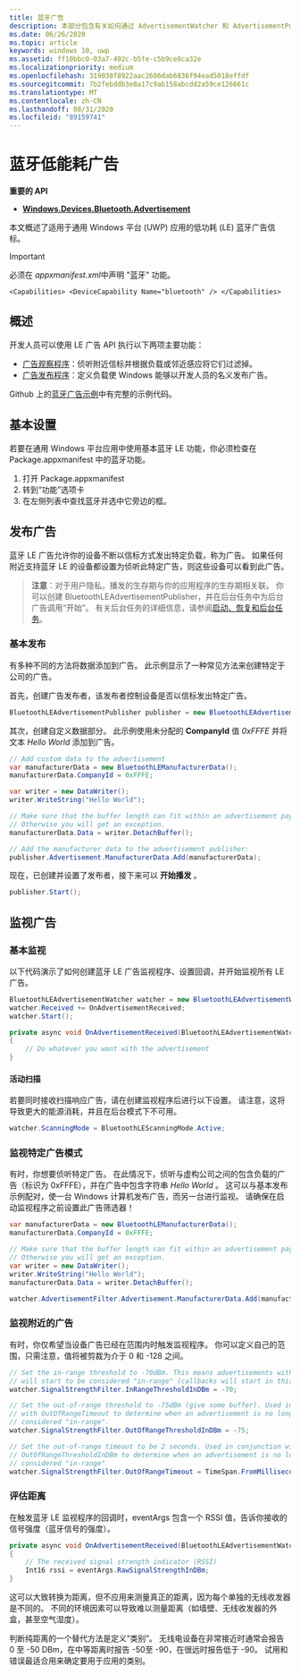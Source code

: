 ```yaml
---
title: 蓝牙广告
description: 本部分包含有关如何通过 AdvertisementWatcher 和 AdvertisementPublisher API 的用户将蓝牙低功耗 (LE) 广告集成到通用 Windows 平台 (UWP) 应用的文章。
ms.date: 06/26/2020
ms.topic: article
keywords: windows 10, uwp
ms.assetid: ff10bbc0-03a7-492c-b5fe-c5b9ce8ca32e
ms.localizationpriority: medium
ms.openlocfilehash: 319038f8922aac2686dab6836f94ead5018effdf
ms.sourcegitcommit: 7b2febddb3e8a17c9ab158abcdd2a59ce126661c
ms.translationtype: MT
ms.contentlocale: zh-CN
ms.lasthandoff: 08/31/2020
ms.locfileid: "89159741"
---
```

# <a name="bluetooth-le-advertisements"></a>蓝牙低能耗广告


**重要的 API**

-   [**Windows.Devices.Bluetooth.Advertisement**](/uwp/api/windows.devices.bluetooth.advertisement)

本文概述了适用于通用 Windows 平台 (UWP) 应用的低功耗 (LE) 蓝牙广告信标。  

> [!Important]
> 必须在 *appxmanifest.xml*中声明 "蓝牙" 功能。
>
> `<Capabilities> <DeviceCapability Name="bluetooth" /> </Capabilities>`

## <a name="overview"></a>概述

开发人员可以使用 LE 广告 API 执行以下两项主要功能：

-   [广告观察程序](/uwp/api/windows.devices.bluetooth.advertisement.bluetoothleadvertisementwatcher)：侦听附近信标并根据负载或邻近感应将它们过滤掉。  
-   [广告发布程序](/uwp/api/windows.devices.bluetooth.advertisement.bluetoothleadvertisementpublisher)：定义负载使 Windows 能够以开发人员的名义发布广告。  

Github 上的[蓝牙广告示例](https://github.com/Microsoft/Windows-universal-samples/tree/master/Samples/BluetoothAdvertisement)中有完整的示例代码。

## <a name="basic-setup"></a>基本设置

若要在通用 Windows 平台应用中使用基本蓝牙 LE 功能，你必须检查在 Package.appxmanifest 中的蓝牙功能。

1. 打开 Package.appxmanifest
2. 转到“功能”选项卡
3. 在左侧列表中查找蓝牙并选中它旁边的框。

## <a name="publishing-advertisements"></a>发布广告

蓝牙 LE 广告允许你的设备不断以信标方式发出特定负载，称为广告。 如果任何附近支持蓝牙 LE 的设备都设置为侦听此特定广告，则这些设备可以看到此广告。

> **注意**：对于用户隐私，播发的生存期与你的应用程序的生存期相关联。 你可以创建 BluetoothLEAdvertisementPublisher，并在后台任务中为后台广告调用“开始”。 有关后台任务的详细信息，请参阅[启动、恢复和后台任务](../launch-resume/index.md)。

### <a name="basic-publishing"></a>基本发布

有多种不同的方法将数据添加到广告。 此示例显示了一种常见方法来创建特定于公司的广告。 

首先，创建广告发布者，该发布者控制设备是否以信标发出特定广告。

```csharp
BluetoothLEAdvertisementPublisher publisher = new BluetoothLEAdvertisementPublisher();
```

其次，创建自定义数据部分。 此示例使用未分配的 **CompanyId** 值 *0xFFFE* 并将文本 *Hello World* 添加到广告。 

```csharp
// Add custom data to the advertisement
var manufacturerData = new BluetoothLEManufacturerData();
manufacturerData.CompanyId = 0xFFFE;

var writer = new DataWriter();
writer.WriteString("Hello World");

// Make sure that the buffer length can fit within an advertisement payload (~20 bytes). 
// Otherwise you will get an exception.
manufacturerData.Data = writer.DetachBuffer();

// Add the manufacturer data to the advertisement publisher:
publisher.Advertisement.ManufacturerData.Add(manufacturerData);
```

现在，已创建并设置了发布者，接下来可以 **开始播发** 。

```csharp
publisher.Start();
```

## <a name="watching-for-advertisements"></a>监视广告

### <a name="basic-watching"></a>基本监视

以下代码演示了如何创建蓝牙 LE 广告监视程序、设置回调，并开始监视所有 LE 广告。

```csharp
BluetoothLEAdvertisementWatcher watcher = new BluetoothLEAdvertisementWatcher();
watcher.Received += OnAdvertisementReceived;
watcher.Start();
``` 

```csharp
private async void OnAdvertisementReceived(BluetoothLEAdvertisementWatcher watcher, BluetoothLEAdvertisementReceivedEventArgs eventArgs)
{
    // Do whatever you want with the advertisement
}
```

#### <a name="active-scanning"></a>活动扫描
若要同时接收扫描响应广告，请在创建监视程序后进行以下设置。 请注意，这将导致更大的能源消耗，并且在后台模式下不可用。

```csharp
watcher.ScanningMode = BluetoothLEScanningMode.Active;
```

### <a name="watching-for-a-specific-advertisement-pattern"></a>监视特定广告模式

有时，你想要侦听特定广告。 在此情况下，侦听与虚构公司之间的包含负载的广告（标识为 0xFFFE），并在广告中包含字符串 *Hello World* 。 这可以与基本发布示例配对，使一台 Windows 计算机发布广告，而另一台进行监视。 请确保在启动监视程序之前设置此广告筛选器！

```csharp
var manufacturerData = new BluetoothLEManufacturerData();
manufacturerData.CompanyId = 0xFFFE;

// Make sure that the buffer length can fit within an advertisement payload (~20 bytes). 
// Otherwise you will get an exception.
var writer = new DataWriter();
writer.WriteString("Hello World");
manufacturerData.Data = writer.DetachBuffer();

watcher.AdvertisementFilter.Advertisement.ManufacturerData.Add(manufacturerData);
```

### <a name="watching-for-a-nearby-advertisement"></a>监视附近的广告

有时，你仅希望当设备广告已经在范围内时触发监视程序。 你可以定义自己的范围，只需注意，值将被剪裁为介于 0 和 -128 之间。 

```csharp
// Set the in-range threshold to -70dBm. This means advertisements with RSSI >= -70dBm 
// will start to be considered "in-range" (callbacks will start in this range).
watcher.SignalStrengthFilter.InRangeThresholdInDBm = -70;

// Set the out-of-range threshold to -75dBm (give some buffer). Used in conjunction 
// with OutOfRangeTimeout to determine when an advertisement is no longer 
// considered "in-range".
watcher.SignalStrengthFilter.OutOfRangeThresholdInDBm = -75;

// Set the out-of-range timeout to be 2 seconds. Used in conjunction with 
// OutOfRangeThresholdInDBm to determine when an advertisement is no longer 
// considered "in-range"
watcher.SignalStrengthFilter.OutOfRangeTimeout = TimeSpan.FromMilliseconds(2000);
```

### <a name="gauging-distance"></a>评估距离

在触发蓝牙 LE 监视程序的回调时，eventArgs 包含一个 RSSI 值，告诉你接收的信号强度（蓝牙信号的强度）。

```csharp
private async void OnAdvertisementReceived(BluetoothLEAdvertisementWatcher watcher, BluetoothLEAdvertisementReceivedEventArgs eventArgs)
{
    // The received signal strength indicator (RSSI)
    Int16 rssi = eventArgs.RawSignalStrengthInDBm;
}
```

这可以大致转换为距离，但不应用来测量真正的距离，因为每个单独的无线收发器是不同的。 不同的环境因素可以导致难以测量距离（如墙壁、无线收发器的外盒，甚至空气湿度）。

判断纯距离的一个替代方法是定义“类别”。 无线电设备在非常接近时通常会报告 0 至 -50 DBm，在中等距离时报告 -50至 -90，在很远时报告低于 -90。 试用和错误最适合用来确定要用于应用的类别。